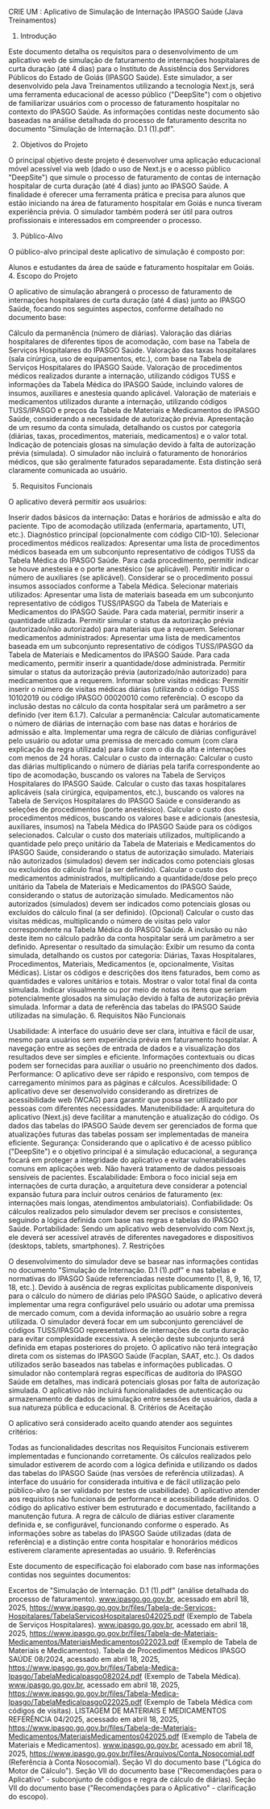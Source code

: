 CRIE UM : Aplicativo de Simulação de Internação IPASGO Saúde (Java Treinamentos)

1. Introdução

Este documento detalha os requisitos para o desenvolvimento de um aplicativo web de simulação de faturamento de internações hospitalares de curta duração (até 4 dias) para o Instituto de Assistência dos Servidores Públicos do Estado de Goiás (IPASGO Saúde). Este simulador, a ser desenvolvido pela Java Treinamentos utilizando a tecnologia Next.js, será uma ferramenta educacional de acesso público ("DeepSite") com o objetivo de familiarizar usuários com o processo de faturamento hospitalar no contexto do IPASGO Saúde. As informações contidas neste documento são baseadas na análise detalhada do processo de faturamento descrita no documento "Simulação de Internação. D.1 (1).pdf".

2. Objetivos do Projeto

O principal objetivo deste projeto é desenvolver uma aplicação educacional móvel acessível via web (dado o uso de Next.js e o acesso público "DeepSite") que simule o processo de faturamento de contas de internação hospitalar de curta duração (até 4 dias) junto ao IPASGO Saúde. A finalidade é oferecer uma ferramenta prática e precisa para alunos que estão iniciando na área de faturamento hospitalar em Goiás e nunca tiveram experiência prévia. O simulador também poderá ser útil para outros profissionais e interessados em compreender o processo.

3. Público-Alvo

O público-alvo principal deste aplicativo de simulação é composto por:

Alunos e estudantes da área de saúde e faturamento hospitalar em Goiás.
4. Escopo do Projeto

O aplicativo de simulação abrangerá o processo de faturamento de internações hospitalares de curta duração (até 4 dias) junto ao IPASGO Saúde, focando nos seguintes aspectos, conforme detalhado no documento base:

Cálculo da permanência (número de diárias).
Valoração das diárias hospitalares de diferentes tipos de acomodação, com base na Tabela de Serviços Hospitalares do IPASGO Saúde.
Valoração das taxas hospitalares (sala cirúrgica, uso de equipamentos, etc.), com base na Tabela de Serviços Hospitalares do IPASGO Saúde.
Valoração de procedimentos médicos realizados durante a internação, utilizando códigos TUSS e informações da Tabela Médica do IPASGO Saúde, incluindo valores de insumos, auxiliares e anestesia quando aplicável.
Valoração de materiais e medicamentos utilizados durante a internação, utilizando códigos TUSS/IPASGO e preços da Tabela de Materiais e Medicamentos do IPASGO Saúde, considerando a necessidade de autorização prévia.
Apresentação de um resumo da conta simulada, detalhando os custos por categoria (diárias, taxas, procedimentos, materiais, medicamentos) e o valor total.
Indicação de potenciais glosas na simulação devido à falta de autorização prévia (simulada).
O simulador não incluirá o faturamento de honorários médicos, que são geralmente faturados separadamente. Esta distinção será claramente comunicada ao usuário.

5. Requisitos Funcionais

O aplicativo deverá permitir aos usuários:

Inserir dados básicos da internação:
Datas e horários de admissão e alta do paciente.
Tipo de acomodação utilizada (enfermaria, apartamento, UTI, etc.).
Diagnóstico principal (opcionalmente com código CID-10).
Selecionar procedimentos médicos realizados:
Apresentar uma lista de procedimentos médicos baseada em um subconjunto representativo de códigos TUSS da Tabela Médica do IPASGO Saúde.
Para cada procedimento, permitir indicar se houve anestesia e o porte anestésico (se aplicável).
Permitir indicar o número de auxiliares (se aplicável).
Considerar se o procedimento possui insumos associados conforme a Tabela Médica.
Selecionar materiais utilizados:
Apresentar uma lista de materiais baseada em um subconjunto representativo de códigos TUSS/IPASGO da Tabela de Materiais e Medicamentos do IPASGO Saúde.
Para cada material, permitir inserir a quantidade utilizada.
Permitir simular o status da autorização prévia (autorizado/não autorizado) para materiais que a requerem.
Selecionar medicamentos administrados:
Apresentar uma lista de medicamentos baseada em um subconjunto representativo de códigos TUSS/IPASGO da Tabela de Materiais e Medicamentos do IPASGO Saúde.
Para cada medicamento, permitir inserir a quantidade/dose administrada.
Permitir simular o status da autorização prévia (autorizado/não autorizado) para medicamentos que a requerem.
Informar sobre visitas médicas:
Permitir inserir o número de visitas médicas diárias (utilizando o código TUSS 10102019 ou código IPASGO 00020010 como referência). O escopo da inclusão destas no cálculo da conta hospitalar será um parâmetro a ser definido (ver item 6.1.7).
Calcular a permanência:
Calcular automaticamente o número de diárias de internação com base nas datas e horários de admissão e alta.
Implementar uma regra de cálculo de diárias configurável pelo usuário ou adotar uma premissa de mercado comum (com clara explicação da regra utilizada) para lidar com o dia da alta e internações com menos de 24 horas.
Calcular o custo da internação:
Calcular o custo das diárias multiplicando o número de diárias pela tarifa correspondente ao tipo de acomodação, buscando os valores na Tabela de Serviços Hospitalares do IPASGO Saúde.
Calcular o custo das taxas hospitalares aplicáveis (sala cirúrgica, equipamentos, etc.), buscando os valores na Tabela de Serviços Hospitalares do IPASGO Saúde e considerando as seleções de procedimentos (porte anestésico).
Calcular o custo dos procedimentos médicos, buscando os valores base e adicionais (anestesia, auxiliares, insumos) na Tabela Médica do IPASGO Saúde para os códigos selecionados.
Calcular o custo dos materiais utilizados, multiplicando a quantidade pelo preço unitário da Tabela de Materiais e Medicamentos do IPASGO Saúde, considerando o status de autorização simulado. Materiais não autorizados (simulados) devem ser indicados como potenciais glosas ou excluídos do cálculo final (a ser definido).
Calcular o custo dos medicamentos administrados, multiplicando a quantidade/dose pelo preço unitário da Tabela de Materiais e Medicamentos do IPASGO Saúde, considerando o status de autorização simulado. Medicamentos não autorizados (simulados) devem ser indicados como potenciais glosas ou excluídos do cálculo final (a ser definido).
(Opcional) Calcular o custo das visitas médicas, multiplicando o número de visitas pelo valor correspondente na Tabela Médica do IPASGO Saúde. A inclusão ou não deste item no cálculo padrão da conta hospitalar será um parâmetro a ser definido.
Apresentar o resultado da simulação:
Exibir um resumo da conta simulada, detalhando os custos por categoria: Diárias, Taxas Hospitalares, Procedimentos, Materiais, Medicamentos (e, opcionalmente, Visitas Médicas).
Listar os códigos e descrições dos itens faturados, bem como as quantidades e valores unitários e totais.
Mostrar o valor total final da conta simulada.
Indicar visualmente ou por meio de notas os itens que seriam potencialmente glosados na simulação devido à falta de autorização prévia simulada.
Informar a data de referência das tabelas do IPASGO Saúde utilizadas na simulação.
6. Requisitos Não Funcionais

Usabilidade:
A interface do usuário deve ser clara, intuitiva e fácil de usar, mesmo para usuários sem experiência prévia em faturamento hospitalar.
A navegação entre as seções de entrada de dados e a visualização dos resultados deve ser simples e eficiente.
Informações contextuais ou dicas podem ser fornecidas para auxiliar o usuário no preenchimento dos dados.
Performance:
O aplicativo deve ser rápido e responsivo, com tempos de carregamento mínimos para as páginas e cálculos.
Acessibilidade:
O aplicativo deve ser desenvolvido considerando as diretrizes de acessibilidade web (WCAG) para garantir que possa ser utilizado por pessoas com diferentes necessidades.
Manutenibilidade:
A arquitetura do aplicativo (Next.js) deve facilitar a manutenção e atualização do código.
Os dados das tabelas do IPASGO Saúde devem ser gerenciados de forma que atualizações futuras das tabelas possam ser implementadas de maneira eficiente.
Segurança:
Considerando que o aplicativo é de acesso público ("DeepSite") e o objetivo principal é a simulação educacional, a segurança focará em proteger a integridade do aplicativo e evitar vulnerabilidades comuns em aplicações web. Não haverá tratamento de dados pessoais sensíveis de pacientes.
Escalabilidade:
Embora o foco inicial seja em internações de curta duração, a arquitetura deve considerar a potencial expansão futura para incluir outros cenários de faturamento (ex: internações mais longas, atendimentos ambulatoriais).
Confiabilidade:
Os cálculos realizados pelo simulador devem ser precisos e consistentes, seguindo a lógica definida com base nas regras e tabelas do IPASGO Saúde.
Portabilidade:
Sendo um aplicativo web desenvolvido com Next.js, ele deverá ser acessível através de diferentes navegadores e dispositivos (desktops, tablets, smartphones).
7. Restrições

O desenvolvimento do simulador deve se basear nas informações contidas no documento "Simulação de Internação. D.1 (1).pdf" e nas tabelas e normativas do IPASGO Saúde referenciadas neste documento [1, 8, 9, 16, 17, 18, etc.].
Devido à ausência de regras explícitas publicamente disponíveis para o cálculo do número de diárias pelo IPASGO Saúde, o aplicativo deverá implementar uma regra configurável pelo usuário ou adotar uma premissa de mercado comum, com a devida informação ao usuário sobre a regra utilizada.
O simulador deverá focar em um subconjunto gerenciável de códigos TUSS/IPASGO representativos de internações de curta duração para evitar complexidade excessiva. A seleção deste subconjunto será definida em etapas posteriores do projeto.
O aplicativo não terá integração direta com os sistemas do IPASGO Saúde (Facplan, SAAT, etc.). Os dados utilizados serão baseados nas tabelas e informações publicadas.
O simulador não contemplará regras específicas de auditoria do IPASGO Saúde em detalhes, mas indicará potenciais glosas por falta de autorização simulada.
O aplicativo não incluirá funcionalidades de autenticação ou armazenamento de dados de simulação entre sessões de usuários, dada a sua natureza pública e educacional.
8. Critérios de Aceitação

O aplicativo será considerado aceito quando atender aos seguintes critérios:

Todas as funcionalidades descritas nos Requisitos Funcionais estiverem implementadas e funcionando corretamente.
Os cálculos realizados pelo simulador estiverem de acordo com a lógica definida e utilizando os dados das tabelas do IPASGO Saúde (nas versões de referência utilizadas).
A interface do usuário for considerada intuitiva e de fácil utilização pelo público-alvo (a ser validado por testes de usabilidade).
O aplicativo atender aos requisitos não funcionais de performance e acessibilidade definidos.
O código do aplicativo estiver bem estruturado e documentado, facilitando a manutenção futura.
A regra de cálculo de diárias estiver claramente definida e, se configurável, funcionando conforme o esperado.
As informações sobre as tabelas do IPASGO Saúde utilizadas (data de referência) e a distinção entre conta hospitalar e honorários médicos estiverem claramente apresentadas ao usuário.
9. Referências

Este documento de especificação foi elaborado com base nas informações contidas nos seguintes documentos:

Excertos de "Simulação de Internação. D.1 (1).pdf" (análise detalhada do processo de faturamento).
www.ipasgo.go.gov.br, acessado em abril 18, 2025, https://www.ipasgo.go.gov.br/files/Tabela-de-Servicos-Hospitalares/TabelaServicosHospitalares042025.pdf (Exemplo de Tabela de Serviços Hospitalares).
www.ipasgo.go.gov.br, acessado em abril 18, 2025, https://www.ipasgo.go.gov.br/files/Tabela-de-Materiais-Medicamentos/MateriaisMedicamentos022023.pdf (Exemplo de Tabela de Materiais e Medicamentos).
Tabela de Procedimentos Médicos IPASGO SAÚDE 08/2024, acessado em abril 18, 2025, https://www.ipasgo.go.gov.br/files/Tabela-Medica-Ipasgo/TabelaMedicaIpasgo082024.pdf (Exemplo de Tabela Médica).
www.ipasgo.go.gov.br, acessado em abril 18, 2025, https://www.ipasgo.go.gov.br/files/Tabela-Medica-Ipasgo/TabelaMedicaIpasgo022025.pdf (Exemplo de Tabela Médica com códigos de visitas).
LISTAGEM DE MATERIAIS E MEDICAMENTOS REFERÊNCIA 04/2025, acessado em abril 18, 2025, https://www.ipasgo.go.gov.br/files/Tabela-de-Materiais-Medicamentos/MateriaisMedicamentos042025.pdf (Exemplo de Tabela de Materiais e Medicamentos).
www.ipasgo.go.gov.br, acessado em abril 18, 2025, https://www.ipasgo.go.gov.br/files/Arquivos/Conta_Nosocomial.pdf (Referência à Conta Nosocomial).
Seção VI do documento base ("Lógica do Motor de Cálculo").
Seção VII do documento base ("Recomendações para o Aplicativo" - subconjunto de códigos e regra de cálculo de diárias).
Seção VII do documento base ("Recomendações para o Aplicativo" - clarificação do escopo).

